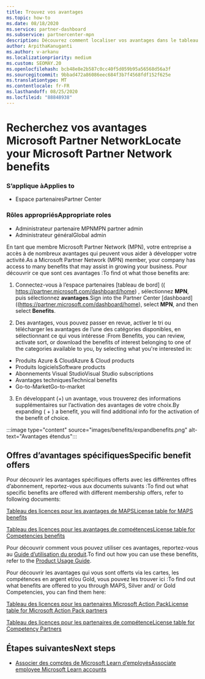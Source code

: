 ```yaml
---
title: Trouvez vos avantages
ms.topic: how-to
ms.date: 08/18/2020
ms.service: partner-dashboard
ms.subservice: partnercenter-mpn
description: Découvrez comment localiser vos avantages dans le tableau de bord de l’espace partenaires.
author: ArpithaKanuganti
ms.author: v-arkanu
ms.localizationpriority: medium
ms.custom: SEOMAY.20
ms.openlocfilehash: bcb48e8e2b587c0cc40f5d059b95a56568d56a3f
ms.sourcegitcommit: 9bbad472a86086eec684f3b7f4568fdf152f625e
ms.translationtype: MT
ms.contentlocale: fr-FR
ms.lasthandoff: 08/25/2020
ms.locfileid: "88848938"
---
```

# <a name="locate-your-microsoft-partner-network-benefits"></a><span data-ttu-id="682fa-103">Recherchez vos avantages Microsoft Partner Network</span><span class="sxs-lookup"><span data-stu-id="682fa-103">Locate your Microsoft Partner Network benefits</span></span> 

### <a name="applies-to"></a><span data-ttu-id="682fa-104">S’applique à</span><span class="sxs-lookup"><span data-stu-id="682fa-104">Applies to</span></span>

- <span data-ttu-id="682fa-105">Espace partenaires</span><span class="sxs-lookup"><span data-stu-id="682fa-105">Partner Center</span></span>

### <a name="appropriate-roles"></a><span data-ttu-id="682fa-106">Rôles appropriés</span><span class="sxs-lookup"><span data-stu-id="682fa-106">Appropriate roles</span></span>

- <span data-ttu-id="682fa-107">Administrateur partenaire MPN</span><span class="sxs-lookup"><span data-stu-id="682fa-107">MPN partner admin</span></span>
- <span data-ttu-id="682fa-108">Administrateur général</span><span class="sxs-lookup"><span data-stu-id="682fa-108">Global admin</span></span>

<span data-ttu-id="682fa-109">En tant que membre Microsoft Partner Network (MPN), votre entreprise a accès à de nombreux avantages qui peuvent vous aider à développer votre activité.</span><span class="sxs-lookup"><span data-stu-id="682fa-109">As a Microsoft Partner Network (MPN) member, your company has access to many benefits that may assist in growing your business.</span></span> <span data-ttu-id="682fa-110">Pour découvrir ce que sont ces avantages :</span><span class="sxs-lookup"><span data-stu-id="682fa-110">To find ot what those benefits are:</span></span>

1. <span data-ttu-id="682fa-111">Connectez-vous à l’espace partenaires [tableau de bord] (( https://partner.microsoft.com/dashboard/home) , sélectionnez **MPN**, puis sélectionnez **avantages**.</span><span class="sxs-lookup"><span data-stu-id="682fa-111">Sign into the Partner Center [dashboard]((https://partner.microsoft.com/dashboard/home), select **MPN**, and then select **Benefits**.</span></span>

2. <span data-ttu-id="682fa-112">Des avantages, vous pouvez passer en revue, activer le tri ou télécharger les avantages de l’une des catégories disponibles, en sélectionnant ce qui vous intéresse :</span><span class="sxs-lookup"><span data-stu-id="682fa-112">From Benefits, you can review, activate sort, or download the benefits of interest belonging to one of the categories available to you, by selecting what you're interested in:</span></span>

- <span data-ttu-id="682fa-113">Produits Azure & Cloud</span><span class="sxs-lookup"><span data-stu-id="682fa-113">Azure & Cloud products</span></span>
- <span data-ttu-id="682fa-114">Produits logiciels</span><span class="sxs-lookup"><span data-stu-id="682fa-114">Software products</span></span>
- <span data-ttu-id="682fa-115">Abonnements Visual Studio</span><span class="sxs-lookup"><span data-stu-id="682fa-115">Visual Studio subscriptions</span></span>
- <span data-ttu-id="682fa-116">Avantages techniques</span><span class="sxs-lookup"><span data-stu-id="682fa-116">Technical benefits</span></span>
- <span data-ttu-id="682fa-117">Go-to-Market</span><span class="sxs-lookup"><span data-stu-id="682fa-117">Go-to-market</span></span> 

3. <span data-ttu-id="682fa-118">En développant (+) un avantage, vous trouverez des informations supplémentaires sur l’activation des avantages de votre choix.</span><span class="sxs-lookup"><span data-stu-id="682fa-118">By expanding ( + ) a benefit, you will find additional info for the activation of the benefit of choice.</span></span>

:::image type="content" source="images/benefits/expandbenefits.png" alt-text="Avantages étendus":::

## <a name="specific-benefit-offers"></a><span data-ttu-id="682fa-120">Offres d’avantages spécifiques</span><span class="sxs-lookup"><span data-stu-id="682fa-120">Specific benefit offers</span></span>

<span data-ttu-id="682fa-121">Pour découvrir les avantages spécifiques offerts avec les différentes offres d’abonnement, reportez-vous aux documents suivants :</span><span class="sxs-lookup"><span data-stu-id="682fa-121">To find out what specific benefits are offered with different membership offers, refer to following documents:</span></span>

[<span data-ttu-id="682fa-122">Tableau des licences pour les avantages de MAPS</span><span class="sxs-lookup"><span data-stu-id="682fa-122">License table for MAPS benefits</span></span>](https://assetsprod.microsoft.com/mpn/MPN-MAPS-Software-IUR-License-Table.xlsx)

[<span data-ttu-id="682fa-123">Tableau des licences pour les avantages de compétences</span><span class="sxs-lookup"><span data-stu-id="682fa-123">License table for Competencies benefits</span></span>](https://assetsprod.microsoft.com/mpn/mpn-maps-software-iur-competency-license-table.docx)

<span data-ttu-id="682fa-124">Pour découvrir comment vous pouvez utiliser ces avantages, reportez-vous au [Guide d’utilisation du produit](https://assets.microsoft.com/MPN-MAPS-Product-Usage-Guide.pdf).</span><span class="sxs-lookup"><span data-stu-id="682fa-124">To find out how you can use these benefits,  refer to the [Product Usage Guide](https://assets.microsoft.com/MPN-MAPS-Product-Usage-Guide.pdf).</span></span>

<span data-ttu-id="682fa-125">Pour découvrir les avantages qui vous sont offerts via les cartes, les compétences en argent et/ou Gold, vous pouvez les trouver ici :</span><span class="sxs-lookup"><span data-stu-id="682fa-125">To find out what benefits are offered to you through MAPS, Silver and/ or Gold Competencies, you can find them here:</span></span>

[<span data-ttu-id="682fa-126">Tableau des licences pour les partenaires Microsoft Action Pack</span><span class="sxs-lookup"><span data-stu-id="682fa-126">License table for Microsoft Action Pack partners</span></span>](https://assetsprod.microsoft.com/mpn/MPN-MAPS-Software-IUR-License-Table.xlsx)

[<span data-ttu-id="682fa-127">Tableau des licences pour les partenaires de compétence</span><span class="sxs-lookup"><span data-stu-id="682fa-127">License table for Competency Partners</span></span>](https://assetsprod.microsoft.com/mpn-maps-software-iur-competency-license-table.docx)

## <a name="next-steps"></a><span data-ttu-id="682fa-128">Étapes suivantes</span><span class="sxs-lookup"><span data-stu-id="682fa-128">Next steps</span></span>

- [<span data-ttu-id="682fa-129">Associer des comptes de Microsoft Learn d’employés</span><span class="sxs-lookup"><span data-stu-id="682fa-129">Associate employee Microsoft Learn accounts</span></span>](ms-learn-associate.md)